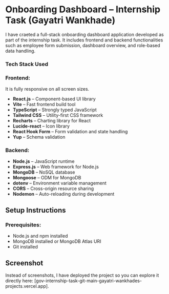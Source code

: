 # Onboarding Dashboard – Internship Task (Gayatri Wankhade)

I have craeted a full-stack onboarding dashboard application developed as part of the internship task. It includes frontend and backend functionalities such as employee form submission, dashboard overview, and role-based data handling.


### Tech Stack Used

### Frontend:
It is fully responsive on all screen sizes.
- **React.js** – Component-based UI library  
- **Vite** – Fast frontend build tool  
- **TypeScript** – Strongly typed JavaScript  
- **Tailwind CSS** – Utility-first CSS framework  
- **Recharts** – Charting library for React  
- **Lucide-react** – Icon library  
- **React Hook Form** – Form validation and state handling  
- **Yup** – Schema validation

### Backend:
- **Node.js** – JavaScript runtime  
- **Express.js** – Web framework for Node.js  
- **MongoDB** – NoSQL database  
- **Mongoose** – ODM for MongoDB  
- **dotenv** – Environment variable management  
- **CORS** – Cross-origin resource sharing  
- **Nodemon** – Auto-reloading during development


## Setup Instructions

### Prerequisites:
- Node.js and npm installed
- MongoDB installed or MongoDB Atlas URI
- Git installed

## Screenshot
Instead of screenshots, I have deployed the project so you can explore it directly here: [gov-internship-task-git-main-gayatri-wankhades-projects.vercel.app].

